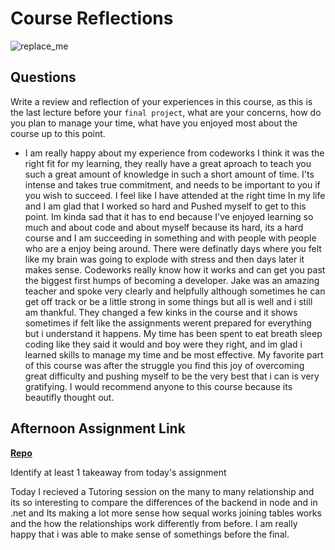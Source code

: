 # Course Reflections

![replace_me](https://codeworks.blob.core.windows.net/public/assets/img/illustrations/placeholder.svg)

## Questions

Write a review and reflection of your experiences in this course, as this is the last lecture before your `final project`, what are your concerns, how do you plan to manage your time, what have you enjoyed most about the course up to this point.

- I am really happy about my experience from codeworks I think it was the right fit for my learning, they really have a great aproach to teach you such a great amount of knowledge in such a short amount of time. I'ts intense and takes true commitment, and needs to be important to you if you wish to succeed. I feel like I have attended at the right time In my life and I am glad that I worked so hard and Pushed myself to get to this point. Im kinda sad that it has to end because I've enjoyed learning so much and about code and about myself because its hard, its a hard course and I am succeeding in something and with people with people who are a enjoy being around. There were definatly days where you felt like my brain was going to explode with stress and then days later it makes sense. Codeworks really know how it works and can get you past the biggest first humps of becoming a developer. Jake was an amazing teacher and spoke very clearly and helpfully although sometimes he can get off track or be a little strong in some things but all is well and i still am thankful. They changed a few kinks in the course and it shows sometimes if felt like the assignments werent prepared for everything but i understand it happens. My time has been spent to eat breath sleep coding like they said it would and boy were they right, and im glad i learned skills to manage my time and be most effective. My favorite part of this course was after the struggle you find this joy of overcoming great difficulty and pushing myself to be the very best that i can is very gratifying. I would recommend anyone to this course because its beautifly thought out.

## Afternoon Assignment Link

**[Repo](https://github.com/Andrew-Greenlaw/Allspice)**

Identify at least 1 takeaway from today's assignment

Today I recieved a Tutoring session on the many to many relationship and its so interesting to compare the differences of the backend in node and in .net and Its making a lot more sense how sequal works joining tables works and the how the relationships work differently from before. I am really happy that i was able to make sense of somethings before the final.
